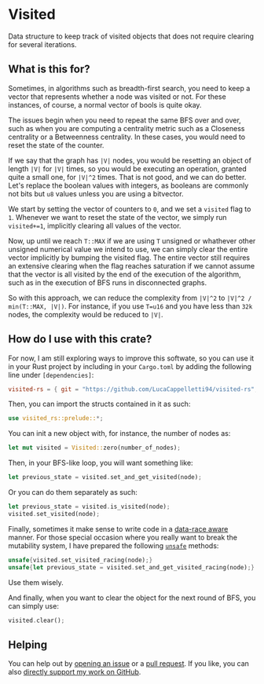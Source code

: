 # Visited
Data structure to keep track of visited objects that does not require clearing for several iterations.

## What is this for?
Sometimes, in algorithms such as breadth-first search, you need to keep a vector that represents whether a node 
was visited or not. For these instances, of course, a normal vector of bools is quite okay.

The issues begin when you need to repeat the same BFS over and over, such as when you are computing a centrality 
metric such as a Closeness centrality or a Betweenness centrality. In these cases, you would need to reset the state
of the counter.

If we say that the graph has `|V|` nodes, you would be resetting an object of length `|V|` for `|V|` times, so you would
be executing an operation, granted quite a small one, for `|V|^2` times. That is not good, and we can do better.
Let's replace the boolean values with integers, as booleans  are commonly not bits but `u8` values unless you are using a 
bitvector.

We start by setting the vector of counters to `0`, and we set a `visited` flag to `1`. Whenever we want to reset the state
of the vector, we simply run `visited+=1`, implicitly clearing all values of the vector.

Now, up until we reach `T::MAX` if we are using `T` unsigned or whathever other unsigned numerical value we intend to use, we can
simply clear the entire vector implicitly by bumping the visited flag. The entire vector still requires an extensive clearing
when the flag reaches saturation if we cannot assume that the vector is all visited by the end of the execution of the
algorithm, such as in the execution of BFS runs in disconnected graphs.

So with this approach, we can reduce the complexity from `|V|^2` to `|V|^2 / min(T::MAX, |V|)`. For instance, if you use `T=u16` and 
you have less than `32k` nodes, the complexity would be reduced to `|V|`.

## How do I use with this crate?
For now, I am still exploring ways to improve this softwate, so you can use it in your Rust project by
including in your `Cargo.toml` by adding the following line under `[dependencies]`:

```toml
visited-rs = { git = "https://github.com/LucaCappelletti94/visited-rs", branch = "main" }
```

Then, you can import the structs contained in it as such:

```rust
use visited_rs::prelude::*;
```

You can init a new object with, for instance, the number of nodes as:

```rust
let mut visited = Visited::zero(number_of_nodes);
```

Then, in your BFS-like loop, you will want something like:

```rust
let previous_state = visited.set_and_get_visited(node);
```

Or you can do them separately as such:

```rust
let previous_state = visited.is_visited(node);
visited.set_visited(node);
```

Finally, sometimes it make sense to write code in a [data-race aware](https://en.wikipedia.org/wiki/Race_condition) manner.
For those special occasion where you really want to break the mutability system, I have prepared the following [`unsafe`](https://doc.rust-lang.org/book/ch19-01-unsafe-rust.html) methods:

```rust
unsafe{visited.set_visited_racing(node);}
unsafe{let previous_state = visited.set_and_get_visited_racing(node);}
```

Use them wisely.

And finally, when you want to clear the object for the next round of BFS, you can simply use:

```rust
visited.clear();
```

## Helping
You can help out by [opening an issue](https://github.com/LucaCappelletti94/visited-rs/issues) or a [pull request](https://github.com/LucaCappelletti94/visited-rs/pulls). If you like, you can also [directly support my work on GitHub](https://github.com/sponsors/LucaCappelletti94).